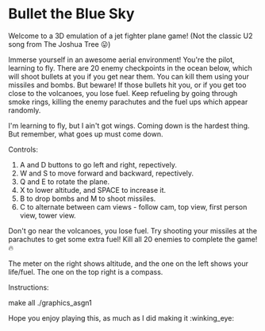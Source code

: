 Bullet the Blue Sky
=========================
Welcome to a 3D emulation of a jet fighter plane game!
(Not the classic U2 song from The Joshua Tree :stuck_out_tongue:)

Immerse yourself in an awesome aerial environment! You're the pilot, learning to fly. There are 20 enemy checkpoints in the ocean below, which will shoot bullets at you if you get near them. You can kill them using your missiles and bombs. But beware! If those bullets hit you, or if you get too close to the volcanoes, you lose fuel. Keep refueling by going through smoke rings, killing the enemy parachutes and the fuel ups which appear randomly. 

I'm learning to fly, but I ain't got wings. Coming down is the hardest thing. But remember, what goes up must come down. 

Controls:
1. A and D buttons to go left and right, repectively. 
2. W and S to move forward and backward, repectively. 
3. Q and E to rotate the plane. 
4. X to lower altitude, and SPACE to increase it. 
5. B to drop bombs and M to shoot missiles. 
6. C to alternate between cam views - follow cam, top view, first person view, tower view. 

Don't go near the volcanoes, you lose fuel.
Try shooting your missiles at the parachutes to get some extra fuel! 
Kill all 20 enemies to complete the game! :fire:

The meter on the right shows altitude, and the one on the left shows your life/fuel. The one on the top right is a compass. 

Instructions:

make all
./graphics_asgn1 

Hope you enjoy playing this, as much as I did making it :winking_eye:



